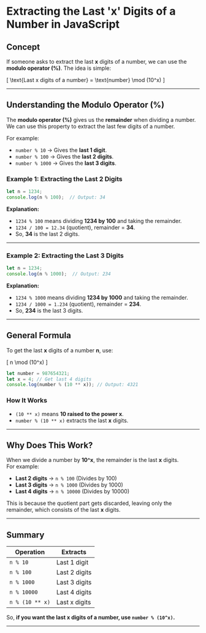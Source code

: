 # **Extracting the Last 'x' Digits of a Number in JavaScript**

## **Concept**
If someone asks to extract the last **x** digits of a number, we can use the **modulo operator (%)**. The idea is simple:

\[
\text{Last x digits of a number} = \text{number} \mod (10^x)
\]

---

## **Understanding the Modulo Operator (%)**
The **modulo operator (%)** gives us the **remainder** when dividing a number. We can use this property to extract the last few digits of a number.

For example:
- `number % 10` → Gives the **last 1 digit**.
- `number % 100` → Gives the **last 2 digits**.
- `number % 1000` → Gives the **last 3 digits**.

### **Example 1: Extracting the Last 2 Digits**
```js
let n = 1234;
console.log(n % 100);  // Output: 34
```
**Explanation:**  
- `1234 % 100` means dividing **1234 by 100** and taking the remainder.
- `1234 / 100 = 12.34` (quotient), remainder = **34**.
- So, **34** is the last 2 digits.

---

### **Example 2: Extracting the Last 3 Digits**
```js
let n = 1234;
console.log(n % 1000);  // Output: 234
```
**Explanation:**  
- `1234 % 1000` means dividing **1234 by 1000** and taking the remainder.
- `1234 / 1000 = 1.234` (quotient), remainder = **234**.
- So, **234** is the last 3 digits.

---

## **General Formula**
To get the last **x** digits of a number **n**, use:

\[
n \mod (10^x)
\]

```js
let number = 987654321;
let x = 4; // Get last 4 digits
console.log(number % (10 ** x)); // Output: 4321
```

### **How It Works**
- `(10 ** x)` means **10 raised to the power x**.
- `number % (10 ** x)` extracts the last **x** digits.

---

## **Why Does This Work?**
When we divide a number by **10^x**, the remainder is the last **x** digits.  
For example:
- **Last 2 digits** → `n % 100` (Divides by 100)
- **Last 3 digits** → `n % 1000` (Divides by 1000)
- **Last 4 digits** → `n % 10000` (Divides by 10000)

This is because the quotient part gets discarded, leaving only the remainder, which consists of the last **x** digits.

---

## **Summary**
| Operation | Extracts |
|-----------|----------|
| `n % 10` | Last 1 digit |
| `n % 100` | Last 2 digits |
| `n % 1000` | Last 3 digits |
| `n % 10000` | Last 4 digits |
| `n % (10 ** x)` | Last x digits |

So, **if you want the last x digits of a number, use `number % (10^x)`.**


---



